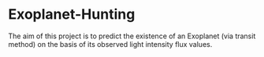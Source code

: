 # Exoplanet-Hunting
The aim of this project is to predict the existence of an Exoplanet (via transit method) on the basis of its observed light intensity flux values.
